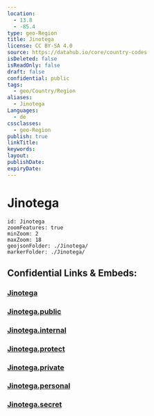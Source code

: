```yaml
---
location:
  - 13.8
  - -85.4
type: geo-Region
title: Jinotega
license: CC BY-SA 4.0
source: https://datahub.io/core/country-codes
isDeleted: false
isReadOnly: false
draft: false
confidential: public
tags:
  - geo/Country/Region
aliases:
  - Jinotega
Languages:
  - de
cssclasses:
  - geo-Region
publish: true
linkTitle:
keywords:
layout:
publishDate:
expiryDate:
---
```


# Jinotega

```leaflet
id: Jinotega
zoomFeatures: true 
minZoom: 2 
maxZoom: 18
geojsonFolder: ./Jinotega/
markerFolder: ./Jinotega/
```


## Confidential Links & Embeds: 

### [Jinotega](/_Standards/Earth/Continent/America~Central/Nicaragua/departments~Nicaragua/Jinotega.md) 

### [Jinotega.public](/_public/Earth/Continent/America~Central/Nicaragua/departments~Nicaragua/Jinotega.public.md) 

### [Jinotega.internal](/_internal/Earth/Continent/America~Central/Nicaragua/departments~Nicaragua/Jinotega.internal.md) 

### [Jinotega.protect](/_protect/Earth/Continent/America~Central/Nicaragua/departments~Nicaragua/Jinotega.protect.md) 

### [Jinotega.private](/_private/Earth/Continent/America~Central/Nicaragua/departments~Nicaragua/Jinotega.private.md) 

### [Jinotega.personal](/_personal/Earth/Continent/America~Central/Nicaragua/departments~Nicaragua/Jinotega.personal.md) 

### [Jinotega.secret](/_secret/Earth/Continent/America~Central/Nicaragua/departments~Nicaragua/Jinotega.secret.md)

